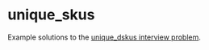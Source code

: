# unique_skus

Example solutions to the [unique_dskus interview problem](https://deliverr.atlassian.net/wiki/spaces/EN/pages/345702463/Unique+Skus).
